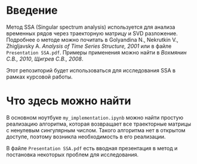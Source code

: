 # Введение
Метод SSA (Singular spectrum analysis) используется для анализа временных рядов через траекторную матрицу и SVD разложение. Подробнее о методе можно почитать в Golyandina N., Nekrutkin V., Zhigljavsky A. *Analysis of Time Series Structure, 2001* или в файле `Presentation SSA.pdf`. Примеры применения можно найти в *Вохмянин С.В., 2010*, *Щигрев С.В., 2008*. 

Этот репозиторий будет использоваться для исследования SSA в рамках курсовой работы.
# Что здесь можно найти
В основном ноутбуке `my_implementation.ipynb` можно найти простую реализацию алгоритма, которая возвращает все траекторные матрицы с ненулевым сингулярным числом. Такого алгоритма нет в открытом доступе, поэтому возникла необходимость в его реализации. 

В файле `Presentation SSA.pdf` есть вводная презентация в метод и постановка некоторых проблем для исследования.
